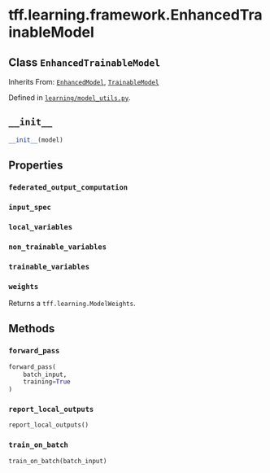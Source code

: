 <div itemscope itemtype="http://developers.google.com/ReferenceObject">
<meta itemprop="name" content="tff.learning.framework.EnhancedTrainableModel" />
<meta itemprop="path" content="Stable" />
<meta itemprop="property" content="federated_output_computation"/>
<meta itemprop="property" content="input_spec"/>
<meta itemprop="property" content="local_variables"/>
<meta itemprop="property" content="non_trainable_variables"/>
<meta itemprop="property" content="trainable_variables"/>
<meta itemprop="property" content="weights"/>
<meta itemprop="property" content="__init__"/>
<meta itemprop="property" content="forward_pass"/>
<meta itemprop="property" content="report_local_outputs"/>
<meta itemprop="property" content="train_on_batch"/>
</div>

# tff.learning.framework.EnhancedTrainableModel

## Class `EnhancedTrainableModel`

Inherits From:
[`EnhancedModel`](../../../tff/learning/framework/EnhancedModel.md),
[`TrainableModel`](../../../tff/learning/TrainableModel.md)

Defined in
[`learning/model_utils.py`](http://github.com/tensorflow/federated/tree/master/tensorflow_federated/python/learning/model_utils.py).

<!-- Placeholder for "Used in" -->

<h2 id="__init__"><code>__init__</code></h2>

```python
__init__(model)
```

## Properties

<h3 id="federated_output_computation"><code>federated_output_computation</code></h3>

<h3 id="input_spec"><code>input_spec</code></h3>

<h3 id="local_variables"><code>local_variables</code></h3>

<h3 id="non_trainable_variables"><code>non_trainable_variables</code></h3>

<h3 id="trainable_variables"><code>trainable_variables</code></h3>

<h3 id="weights"><code>weights</code></h3>

Returns a `tff.learning.ModelWeights`.

## Methods

<h3 id="forward_pass"><code>forward_pass</code></h3>

```python
forward_pass(
    batch_input,
    training=True
)
```

<h3 id="report_local_outputs"><code>report_local_outputs</code></h3>

```python
report_local_outputs()
```

<h3 id="train_on_batch"><code>train_on_batch</code></h3>

```python
train_on_batch(batch_input)
```
